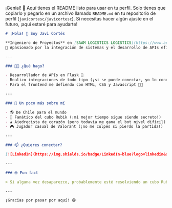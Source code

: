 ¡Genial! 🎉 Aquí tienes el README listo para usar en tu perfil. Solo tienes que copiarlo y pegarlo en un archivo llamado `README.md` en tu repositorio de perfil (`javicortesc/javicortesc`). Si necesitas hacer algún ajuste en el futuro, ¡aquí estaré para ayudarte!

````markdown name=README.md
# ¡Hola! 👋 Soy Javi Cortés

**Ingeniero de Proyectos** en [SAAM LOGISTICS LOGISTICS](https://www.aep.cl/aep-en-linea)  
🚢 Apasionado por la integración de sistemas y el desarrollo de APIs eficientes

---

### 👨‍💻 ¿Qué hago?

- Desarrollador de APIs en Flask 🐍
- Realizo integraciones de todo tipo (¡si se puede conectar, yo lo conecto!)
- Para el frontend me defiendo con HTML, CSS y Javascript 🎨✨

---

### 🚀 Un poco más sobre mí

- 🌎 De Chile para el mundo
- 🧩 Fanático del cubo Rubik (¡mi mejor tiempo sigue siendo secreto!)
- ♟️ Ajedrecista de corazón (pero todavía me gana el bot nivel difícil)
- 🎮 Jugador casual de Valorant (¡no me culpes si pierdo la partida!)

---

### 📫 ¿Quieres conectar?

[![LinkedIn](https://img.shields.io/badge/LinkedIn-blue?logo=linkedin&style=flat-square)](https://www.linkedin.com/in/javier-cort%C3%A9s-21b673224/)

---

### 🤓 Fun fact

> Si alguna vez desaparezco, probablemente esté resolviendo un cubo Rubik… o intentando mejorar mi rank en Valorant.

---

¡Gracias por pasar por aquí! 😄
````
